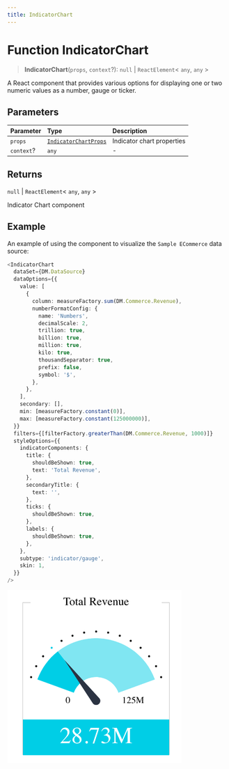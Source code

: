 ```yaml
---
title: IndicatorChart
---
```


# Function IndicatorChart

> **IndicatorChart**(`props`, `context`?): `null` \| `ReactElement`\< `any`, `any` \>

A React component that provides various options for displaying one or two numeric values as a number, gauge or ticker.

## Parameters

| Parameter | Type | Description |
| :------ | :------ | :------ |
| `props` | [`IndicatorChartProps`](../interfaces/interface.IndicatorChartProps.md) | Indicator chart properties |
| `context`? | `any` | - |

## Returns

`null` \| `ReactElement`\< `any`, `any` \>

Indicator Chart component

## Example

An example of using the component to visualize the `Sample ECommerce` data source:
```ts
<IndicatorChart
  dataSet={DM.DataSource}
  dataOptions={{
    value: [
      {
        column: measureFactory.sum(DM.Commerce.Revenue),
        numberFormatConfig: {
          name: 'Numbers',
          decimalScale: 2,
          trillion: true,
          billion: true,
          million: true,
          kilo: true,
          thousandSeparator: true,
          prefix: false,
          symbol: '$',
        },
      },
    ],
    secondary: [],
    min: [measureFactory.constant(0)],
    max: [measureFactory.constant(125000000)],
  }}
  filters={[filterFactory.greaterThan(DM.Commerce.Revenue, 1000)]}
  styleOptions={{
    indicatorComponents: {
      title: {
        shouldBeShown: true,
        text: 'Total Revenue',
      },
      secondaryTitle: {
        text: '',
      },
      ticks: {
        shouldBeShown: true,
      },
      labels: {
        shouldBeShown: true,
      },
    },
    subtype: 'indicator/gauge',
    skin: 1,
  }}
/>
```

<img src="../../../img/indicator-chart-example-1.png" width="400px" />

